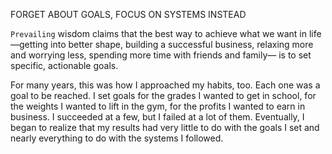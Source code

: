 FORGET ABOUT GOALS, FOCUS ON SYSTEMS INSTEAD

`Prevailing` wisdom claims that the best way to achieve what we want in
life—getting into better shape, building a successful business, relaxing
more and worrying less, spending more time with friends and family—
is to set specific, actionable goals.

For many years, this was how I approached my habits, too. Each
one was a goal to be reached. I set goals for the grades I wanted to get
in school, for the weights I wanted to lift in the gym, for the profits I
wanted to earn in business. I succeeded at a few, but I failed at a lot of
them. Eventually, I began to realize that my results had very little to do
with the goals I set and nearly everything to do with the systems I
followed.